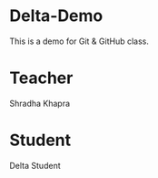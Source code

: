 # Delta-Demo
This is a demo for Git &amp; GitHub class.


# Teacher
Shradha Khapra

# Student
Delta Student


